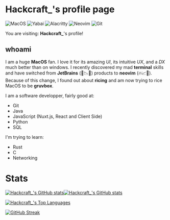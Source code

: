 # Hackcraft_'s profile page

![MacOS](https://img.shields.io/badge/MacOS-8e8e93.svg?style=for-the-badge&logo=apple&logoColor=white)
![Yabai](https://img.shields.io/badge/yabai-white.svg?style=for-the-badge&logo=yabai&logoColor=black)
![Alacritty](https://img.shields.io/badge/WezTerm-000000.svg?style=for-the-badge&logo=wezterm&logoColor=33ff33)
![Neovim](https://img.shields.io/badge/neovim-%252357A143.svg?style=for-the-badge&logo=neovim&logoColor=white)
![Git](https://img.shields.io/badge/Git-f34f29.svg?style=for-the-badge&logo=git&logoColor=white)


You are visiting: **Hackcraft_**'s profile!

## whoami

I am a huge **MacOS** fan. I love it for its amazing _UI_, its intuitive _UX_, and a _DX_ much better than on windows.
I recently discovered my mad **terminal** skills and have switched from **JetBrains** (🤢📉🐌) products to **neovim** (🔥📈🚀).
Because of this change, I found out about **ricing** and am now trying to rice MacOS to be **gruvbox**.

I am a software developper, fairly good at:
- Git
- Java
-  JavaScript (Nuxt.js, React and Client Side)
-  Python
-  SQL

I'm trying to learn:
- Rust
- C
- Networking

# Stats

[![Hackcraft_'s GitHub stats](https://github-readme-stats.vercel.app/api?username=realhackcraft&show_icons=true&include_all_commits=true&theme=dark#gh-dark-mode-only)](https://github.com/anuraghazra/github-readme-stats#gh-dark-mode-only)[![Hackcraft_'s GitHub stats](https://github-readme-stats.vercel.app/api?username=realhackcraft&show_icons=true&include_all_commits=true&theme=light#gh-light-mode-only)](https://github.com/anuraghazra/github-readme-stats#gh-light-mode-only)

[![Hackcraft_'s Top Languages](https://github-readme-stats.vercel.app/api/top-langs/?username=realhackcraft&layout=donut&hide=html)](https://github.com/anuraghazra/github-readme-stats)

[![GitHub Streak](https://streak-stats.demolab.com?user=realhackcraft&hide_border=true&mode=weekly)](https://git.io/streak-stats)
